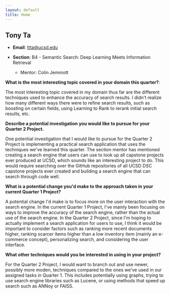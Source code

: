 ```yaml
---
layout: default
title: Home
---
```


## Tony Ta ##

- **Email**: ttta@ucsd.edu

- **Section**: B4 - Semantic Search: Deep Learning Meets Information Retrieval
  - Mentor: Colin Jemmott
 
**What is the most interesting topic covered in your domain this quarter?**:

The most interesting topic covered in my domain thus far are the different techniques used to enhance the accuracy of search results.
I didn't realize how many different ways there were to refine search results, such as boosting on certain fields, using Learning to Rank
to rerank initial search results, etc.

**Describe a potential investigation you would like to pursue for your Quarter 2 Project.**

One potential investigation that I would like to pursue for the Quarter 2 Project is implementing a practical search application
that uses the techniques we've learned this quarter. The section mentor has mentioned creating a search engine that users can use
to look up all capstone projects ever produced at UCSD, which sounds like an interesting project to do. This would require searching
over the GitHub repositories of all UCSD DSC capstone projects ever created and building a search engine that can search through
code well.

**What is a potential change you'd make to the approach taken in your current Quarter 1 Project?**

A potential change I'd make is to focus more on the user interaction with the search engine. In the current Quarter 1 Project,
I've mainly been focusing on ways to improve the accuracy of the search engine, rather than the actual use of the search engine.
In the Quarter 2 Project, since I'm hoping to actually implement a search application for users to use, I think it would be important
to consider factors such as ranking more recent documents higher, ranking scarcer items higher than a low inventory item 
(mainly an e-commerce concept), personalizing search, and considering the user interface.

**What other techniques would you be interested in using in your project?**

For the Quarter 2 Project, I would want to branch out and use newer, possibly more moden, techniques compared to the ones we've used
in our assigned tasks in Quarter 1. This includes potentially using graphs, trying to use search engine libraries such as Lucene, 
or using methods that speed up search such as ANNoy or FAISS.
